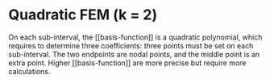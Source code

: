 # Quadratic FEM (k = 2)

On each sub-interval, the [[basis-function]] is a quadratic polynomial, which requires to determine three coefficients: three points must be set on each sub-interval. The two endpoints are nodal points, and the middle point is an extra point. Higher [[basis-function]] are more precise but require more calculations.